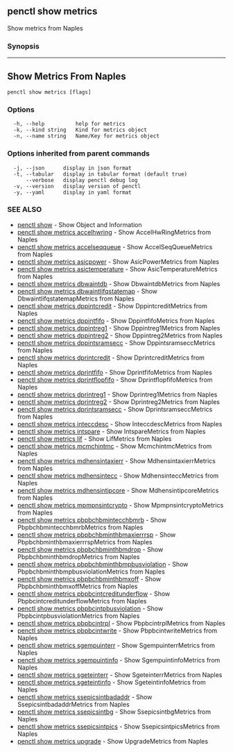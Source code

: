 ## penctl show metrics

Show metrics from Naples

### Synopsis



--------------------------
 Show Metrics From Naples 
--------------------------


```
penctl show metrics [flags]
```

### Options

```
  -h, --help          help for metrics
  -k, --kind string   Kind for metrics object
  -n, --name string   Name/Key for metrics object
```

### Options inherited from parent commands

```
  -j, --json      display in json format
  -t, --tabular   display in tabular format (default true)
      --verbose   display penctl debug log
  -v, --version   display version of penctl
  -y, --yaml      display in yaml format
```

### SEE ALSO
* [penctl show](penctl_show.md)	 - Show Object and Information
* [penctl show metrics accelhwring](penctl_show_metrics_accelhwring.md)	 - Show AccelHwRingMetrics from Naples
* [penctl show metrics accelseqqueue](penctl_show_metrics_accelseqqueue.md)	 - Show AccelSeqQueueMetrics from Naples
* [penctl show metrics asicpower](penctl_show_metrics_asicpower.md)	 - Show AsicPowerMetrics from Naples
* [penctl show metrics asictemperature](penctl_show_metrics_asictemperature.md)	 - Show AsicTemperatureMetrics from Naples
* [penctl show metrics dbwaintdb](penctl_show_metrics_dbwaintdb.md)	 - Show DbwaintdbMetrics from Naples
* [penctl show metrics dbwaintlifqstatemap](penctl_show_metrics_dbwaintlifqstatemap.md)	 - Show DbwaintlifqstatemapMetrics from Naples
* [penctl show metrics dppintcredit](penctl_show_metrics_dppintcredit.md)	 - Show DppintcreditMetrics from Naples
* [penctl show metrics dppintfifo](penctl_show_metrics_dppintfifo.md)	 - Show DppintfifoMetrics from Naples
* [penctl show metrics dppintreg1](penctl_show_metrics_dppintreg1.md)	 - Show Dppintreg1Metrics from Naples
* [penctl show metrics dppintreg2](penctl_show_metrics_dppintreg2.md)	 - Show Dppintreg2Metrics from Naples
* [penctl show metrics dppintsramsecc](penctl_show_metrics_dppintsramsecc.md)	 - Show DppintsramseccMetrics from Naples
* [penctl show metrics dprintcredit](penctl_show_metrics_dprintcredit.md)	 - Show DprintcreditMetrics from Naples
* [penctl show metrics dprintfifo](penctl_show_metrics_dprintfifo.md)	 - Show DprintfifoMetrics from Naples
* [penctl show metrics dprintflopfifo](penctl_show_metrics_dprintflopfifo.md)	 - Show DprintflopfifoMetrics from Naples
* [penctl show metrics dprintreg1](penctl_show_metrics_dprintreg1.md)	 - Show Dprintreg1Metrics from Naples
* [penctl show metrics dprintreg2](penctl_show_metrics_dprintreg2.md)	 - Show Dprintreg2Metrics from Naples
* [penctl show metrics dprintsramsecc](penctl_show_metrics_dprintsramsecc.md)	 - Show DprintsramseccMetrics from Naples
* [penctl show metrics inteccdesc](penctl_show_metrics_inteccdesc.md)	 - Show InteccdescMetrics from Naples
* [penctl show metrics intspare](penctl_show_metrics_intspare.md)	 - Show IntspareMetrics from Naples
* [penctl show metrics lif](penctl_show_metrics_lif.md)	 - Show LifMetrics from Naples
* [penctl show metrics mcmchintmc](penctl_show_metrics_mcmchintmc.md)	 - Show McmchintmcMetrics from Naples
* [penctl show metrics mdhensintaxierr](penctl_show_metrics_mdhensintaxierr.md)	 - Show MdhensintaxierrMetrics from Naples
* [penctl show metrics mdhensintecc](penctl_show_metrics_mdhensintecc.md)	 - Show MdhensinteccMetrics from Naples
* [penctl show metrics mdhensintipcore](penctl_show_metrics_mdhensintipcore.md)	 - Show MdhensintipcoreMetrics from Naples
* [penctl show metrics mpmpnsintcrypto](penctl_show_metrics_mpmpnsintcrypto.md)	 - Show MpmpnsintcryptoMetrics from Naples
* [penctl show metrics pbpbchbmintecchbmrb](penctl_show_metrics_pbpbchbmintecchbmrb.md)	 - Show PbpbchbmintecchbmrbMetrics from Naples
* [penctl show metrics pbpbchbminthbmaxierrrsp](penctl_show_metrics_pbpbchbminthbmaxierrrsp.md)	 - Show PbpbchbminthbmaxierrrspMetrics from Naples
* [penctl show metrics pbpbchbminthbmdrop](penctl_show_metrics_pbpbchbminthbmdrop.md)	 - Show PbpbchbminthbmdropMetrics from Naples
* [penctl show metrics pbpbchbminthbmpbusviolation](penctl_show_metrics_pbpbchbminthbmpbusviolation.md)	 - Show PbpbchbminthbmpbusviolationMetrics from Naples
* [penctl show metrics pbpbchbminthbmxoff](penctl_show_metrics_pbpbchbminthbmxoff.md)	 - Show PbpbchbminthbmxoffMetrics from Naples
* [penctl show metrics pbpbcintcreditunderflow](penctl_show_metrics_pbpbcintcreditunderflow.md)	 - Show PbpbcintcreditunderflowMetrics from Naples
* [penctl show metrics pbpbcintpbusviolation](penctl_show_metrics_pbpbcintpbusviolation.md)	 - Show PbpbcintpbusviolationMetrics from Naples
* [penctl show metrics pbpbcintrpl](penctl_show_metrics_pbpbcintrpl.md)	 - Show PbpbcintrplMetrics from Naples
* [penctl show metrics pbpbcintwrite](penctl_show_metrics_pbpbcintwrite.md)	 - Show PbpbcintwriteMetrics from Naples
* [penctl show metrics sgempuinterr](penctl_show_metrics_sgempuinterr.md)	 - Show SgempuinterrMetrics from Naples
* [penctl show metrics sgempuintinfo](penctl_show_metrics_sgempuintinfo.md)	 - Show SgempuintinfoMetrics from Naples
* [penctl show metrics sgeteinterr](penctl_show_metrics_sgeteinterr.md)	 - Show SgeteinterrMetrics from Naples
* [penctl show metrics sgeteintinfo](penctl_show_metrics_sgeteintinfo.md)	 - Show SgeteintinfoMetrics from Naples
* [penctl show metrics ssepicsintbadaddr](penctl_show_metrics_ssepicsintbadaddr.md)	 - Show SsepicsintbadaddrMetrics from Naples
* [penctl show metrics ssepicsintbg](penctl_show_metrics_ssepicsintbg.md)	 - Show SsepicsintbgMetrics from Naples
* [penctl show metrics ssepicsintpics](penctl_show_metrics_ssepicsintpics.md)	 - Show SsepicsintpicsMetrics from Naples
* [penctl show metrics upgrade](penctl_show_metrics_upgrade.md)	 - Show UpgradeMetrics from Naples

